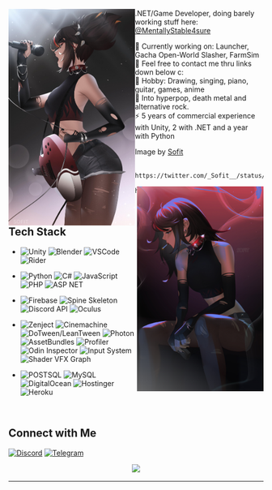 <p float="left">
  <img src='sofit-sofit-xinyan.jpg' width='250' align="left">
  <p float="left">
 
  .NET/Game Developer, doing barely working stuff here: <br>
    [@MentallyStable4sure](https://github.com/MentallyStable4sure)<br>
    
  <!--Site: [WIP]()<br>-->
  
  🌱 Currently working on: Launcher, Gacha Open-World Slasher, FarmSim \
  💬 Feel free to contact me thru links down below c: \
  💜 Hobby: Drawing, singing, piano, guitar, games, anime \
  🎵 Into hyperpop, death metal and alternative rock. \
  ⚡ 5 years of commercial experience with Unity, 2 with .NET and a year with Python
    
   Image by [Sofit](https://twitter.com/_Sofit__/status/1557450229758271488)
     
     https://twitter.com/_Sofit__/status/1557450229758271488
  </p>
</p>

<p float="left">
  <img src='sofit-sofit-xinyan2.jpg' width='250' align="right">
  <p float="left">
    
    https://twitter.com/_Sofit__/status/1595540274385752064
    
  ## Tech Stack
    
- ![Unity](https://img.shields.io/badge/-Unity-black?style=for-the-badge&logo=unity)
  ![Blender](https://img.shields.io/badge/-Blender-red?style=for-the-badge&logo=blender&logoColor=white)
  ![VSCode](https://img.shields.io/badge/VSCode-0078D4?style=for-the-badge&logo=visual%20studio%20code&logoColor=white)
  ![Rider](https://img.shields.io/badge/Rider-black?style=for-the-badge&logo=rider&logoColor=yellow)
- ![Python](https://img.shields.io/badge/Python-14354c?style=for-the-badge&logo=python&logoColor=ffffff)
  ![C#](https://img.shields.io/badge/Csharp-%230175C2.svg?style=for-the-badge&logo=csharp&logoColor=white)
  ![JavaScript](https://img.shields.io/badge/JavaScript-black.svg?style=for-the-badge&logo=javascript&logoColor=yellow)
  ![PHP](https://img.shields.io/badge/php-000000.svg?style=for-the-badge&logo=php&logoColor=8564d9)
  ![ASP NET](https://img.shields.io/badge/asp.net-000000.svg?style=for-the-badge&logo=dotnet&logoColor=blue)
- ![Firebase](https://img.shields.io/badge/Firebase-F4A460.svg?style=for-the-badge&logo=Firebase&logoColor=white)
  ![Spine Skeleton](https://img.shields.io/badge/Spine-Skeleton-%2302569B.svg?style=for-the-badge&logo=spine&logoColor=white)
  ![Discord API](https://img.shields.io/badge/Discord-API-%2302569B.svg?style=for-the-badge&logo=discord&logoColor=white)
  ![Oculus](https://img.shields.io/badge/Oculus-%2302569B.svg?style=for-the-badge&logo=oculus&logoColor=white)
- ![Zenject](https://img.shields.io/badge/Zenject-darkgreen.svg?style=for-the-badge&logo=zenject&logoColor=white)
  ![Cinemachine](https://img.shields.io/badge/Cinemachine-gray.svg?style=for-the-badge&logo=cinemachine&logoColor=white)
  ![DoTween/LeanTween](https://img.shields.io/badge/DoTween/LeanTween-darkcyan.svg?style=for-the-badge&logo=dotween&logoColor=white)
  ![Photon](https://img.shields.io/badge/Photon-%2302569B.svg?style=for-the-badge&logo=Photon&logoColor=white)
  ![AssetBundles](https://img.shields.io/badge/AssetBundles-gray.svg?style=for-the-badge&logo=assetbundles&logoColor=white)
  ![Profiler](https://img.shields.io/badge/Profiler-gray.svg?style=for-the-badge&logo=profiler&logoColor=white)
  ![Odin Inspector](https://img.shields.io/badge/odin-inspector-orange.svg?style=for-the-badge&logo=odin-inspector&logoColor=orange)
  ![Input System](https://img.shields.io/badge/input-system-%2302569B.svg?style=for-the-badge&logo=input-system&logoColor=orange)
  ![Shader VFX Graph](https://img.shields.io/badge/shader-graph-%2302569B.svg?style=for-the-badge&logo=shader&logoColor=orange)
- ![POSTSQL](https://img.shields.io/badge/PostgreSQL-316192?style=for-the-badge&logo=postgresql&logoColor=white)
  ![MySQL](https://img.shields.io/badge/mySQL-00758F?style=for-the-badge&logo=mysql&logoColor=white)
  ![DigitalOcean](https://img.shields.io/badge/DigitalOcean-%230167ff.svg?style=for-the-badge&logo=digitalOcean&logoColor=white)
  ![Hostinger](https://img.shields.io/badge/Hostinger-%230167ff.svg?style=for-the-badge&logo=hostinger&logoColor=white)
  ![Heroku](https://img.shields.io/badge/Heroku-430098?style=for-the-badge&logo=heroku&logoColor=white)
  
  </p>
 </p>
 <br>
 
## Connect with Me

  [![Discord](https://img.shields.io/badge/Discord-5865F2?style=for-the-badge&logo=discord&logoColor=white)](https://discord.gg/4wTnnTbPgz)
  [![Telegram](https://img.shields.io/badge/Telegram-9370DB?&style=for-the-badge&logo=telegram&logoColor=white)](https://t.me/lwannakms)
  
  <!-- Footer -->
  <p  align="center">
<img src="https://count.getloli.com/get/@dentalmisorder?theme=gelbooru">
</p>

___

